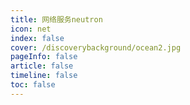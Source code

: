 ```yaml
---
title: 网络服务neutron
icon: net 
index: false
cover: /discoverybackground/ocean2.jpg
pageInfo: false
article: false
timeline: false
toc: false
---
```


<Catalog/>
